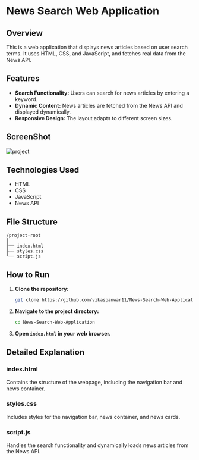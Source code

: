 # News Search Web Application

## Overview
This is a web application that displays news articles based on user search terms. It uses HTML, CSS, and JavaScript, and fetches real data from the News API.

## Features
- **Search Functionality:** Users can search for news articles by entering a keyword.
- **Dynamic Content:** News articles are fetched from the News API and displayed dynamically.
- **Responsive Design:** The layout adapts to different screen sizes.

## ScreenShot
![project](https://github.com/vikaspanwar11/News-Search-Web-Application/assets/70198540/ca2e1901-ce8a-4947-939b-3b4a508f048a)

## Technologies Used
- HTML
- CSS
- JavaScript
- News API

## File Structure
```
/project-root
│
├── index.html
├── styles.css
└── script.js
```

## How to Run
1. **Clone the repository:**
   ```bash
   git clone https://github.com/vikaspanwar11/News-Search-Web-Application.git
   ```
2. **Navigate to the project directory:**
   ```bash
   cd News-Search-Web-Application
   ```
3. **Open `index.html` in your web browser.**

## Detailed Explanation

### index.html
Contains the structure of the webpage, including the navigation bar and news container.

### styles.css
Includes styles for the navigation bar, news container, and news cards.

### script.js
Handles the search functionality and dynamically loads news articles from the News API.

